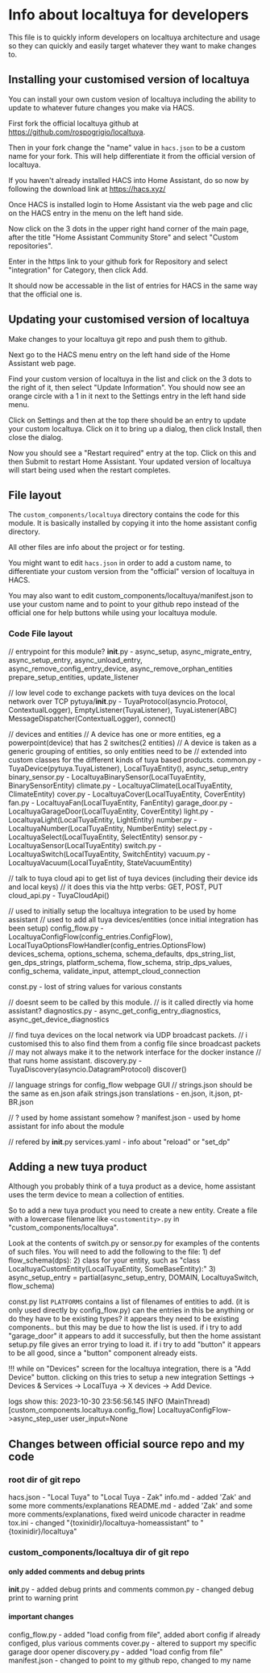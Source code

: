 # Info about localtuya for developers

This file is to quickly inform developers on localtuya architecture and usage so they can quickly and easily target whatever they want to make changes to.


## Installing your customised version of localtuya
You can install your own custom vesion of localtuya including the ability to update to whatever future changes you make via HACS.

First fork the official localtuya github at https://github.com/rospogrigio/localtuya.

Then in your fork change the "name" value in ```hacs.json``` to be a custom name for your fork. This will help differentiate it from the official version of localtuya.

If you haven't already installed HACS into Home Assistant, do so now by following the download link at https://hacs.xyz/

Once HACS is installed login to Home Assistant via the web page and clic on the HACS entry in the menu on the left hand side.

Now click on the 3 dots in the upper right hand corner of the main page, after the title "Home Assistant Community Store" and select "Custom repositories".

Enter in the https link to your github fork for Repository and select "integration" for Category, then click Add.

It should now be accessable in the list of entries for HACS in the same way that the official one is.


## Updating your customised version of localtuya
Make changes to your localtuya git repo and push them to github.

Next go to the HACS menu entry on the left hand side of the Home Assistant web page.

Find your custom version of localtuya in the list and click on the 3 dots to the right of it, then select "Update Information". You should now see an orange circle with a 1 in it next to the Settings entry in the left hand side menu.

Click on Settings and then at the top there should be an entry to update your custom localtuya. Click on it to bring up a dialog, then click Install, then close the dialog.

Now you should see a "Restart required" entry at the top. Click on this and then Submit to restart Home Assistant. Your updated version of localtuya will start being used when the restart completes.


## File layout

The ```custom_components/localtuya``` directory contains the code for this module. It is basically installed by copying it into the home assistant config directory.

All other files are info about the project or for testing.

You might want to edit ```hacs.json``` in order to add a custom name, to differentiate your custom version from the "official" version of localtuya in HACS.

You may also want to edit custom_components/localtuya/manifest.json to use your custom name and to point to your github repo instead of the official one for help buttons while using your localtuya module.

### Code File layout

// entrypoint for this module?
__init__.py - async_setup, async_migrate_entry, async_setup_entry, async_unload_entry, async_remove_config_entry_device, async_remove_orphan_entities
	prepare_setup_entities, update_listener

// low level code to exchange packets with tuya devices on the local network over TCP
pytuya/__init__.py - TuyaProtocol(asyncio.Protocol, ContextualLogger), EmptyListener(TuyaListener), TuyaListener(ABC)
	MessageDispatcher(ContextualLogger), 
	connect()

// devices and entities
// A device has one or more entities, eg a powerpoint(device) that has 2 switches(2 entities)
// A device is taken as a generic grouping of entities, so only entities need to be
// extended into custom classes for the different kinds of tuya based products.
common.py - TuyaDevice(pytuya.TuyaListener), LocalTuyaEntity(), async_setup_entry
	binary_sensor.py - LocaltuyaBinarySensor(LocalTuyaEntity, BinarySensorEntity)
	climate.py       - LocaltuyaClimate(LocalTuyaEntity, ClimateEntity)
	cover.py         - LocaltuyaCover(LocalTuyaEntity, CoverEntity)
	fan.py           - LocaltuyaFan(LocalTuyaEntity, FanEntity)
	garage_door.py   - LocaltuyaGarageDoor(LocalTuyaEntity, CoverEntity)
	light.py         - LocaltuyaLight(LocalTuyaEntity, LightEntity)
	number.py        - LocaltuyaNumber(LocalTuyaEntity, NumberEntity)
	select.py        - LocaltuyaSelect(LocalTuyaEntity, SelectEntity)
	sensor.py        - LocaltuyaSensor(LocalTuyaEntity)
	switch.py        - LocaltuyaSwitch(LocalTuyaEntity, SwitchEntity)
	vacuum.py        - LocaltuyaVacuum(LocalTuyaEntity, StateVacuumEntity)

// talk to tuya cloud api to get list of tuya devices (including their device ids and local keys)
// it does this via the http verbs: GET, POST, PUT
cloud_api.py - TuyaCloudApi()

// used to initially setup the localtuya integration to be used by home assistant
// used to add all tuya devices/entities (once initial integration has been setup)
config_flow.py - LocaltuyaConfigFlow(config_entries.ConfigFlow), LocalTuyaOptionsFlowHandler(config_entries.OptionsFlow)
	devices_schema, options_schema, schema_defaults, dps_string_list, gen_dps_strings, platform_schema, flow_schema, strip_dps_values, config_schema, validate_input, attempt_cloud_connection

const.py - lost of string values for various constants

// doesnt seem to be called by this module.
// is it called directly via home assistant?
diagnostics.py - async_get_config_entry_diagnostics, async_get_device_diagnostics

// find tuya devices on the local network via UDP broadcast packets.
// i customised this to also find them from a config file since broadcast packets
// may not always make it to the network interface for the docker instance
// that runs home assistant.
discovery.py - TuyaDiscovery(asyncio.DatagramProtocol)
	discover()

// language strings for config_flow webpage GUI
// strings.json should be the same as en.json afaik
strings.json
translations - en.json, it.json, pt-BR.json

// ? used by home assistant somehow ?
manifest.json - used by home assistant for info about the module

// refered by __init__.py
services.yaml - info about "reload" or "set_dp"


## Adding a new tuya product
Although you probably think of a tuya product as a device, home assistant uses the term device to mean a collection of entities.

So to add a new tuya product you need to create a new entity.
Create a file with a lowercase filename like ```<customentity>.py``` in "custom_components/localtuya".

Look at the contents of switch.py or sensor.py for examples of the contents of such files. You will need to add the following to the file:
	1) def flow_schema(dps):
	2) class for your entity, such as "class LocaltuyaCustomEntity(LocalTuyaEntity, SomeBaseEntity):"
	3) async_setup_entry = partial(async_setup_entry, DOMAIN, LocaltuyaSwitch, flow_schema)


const.py list ```PLATFORMS``` contains a list of filenames of entities to add.
(it is only used directly by config_flow.py)
can the entries in this be anything or do they have to be existing types?
it appears they need to be existing components.. but this may be due to how the list is used.
if i try to add "garage_door" it appears to add it successfully, but then the home assistant setup.py file gives an error trying to load it.
if i try to add "button" it appears to be all good, since a "button" component already eists.


!!! while on "Devices" screen for the localtuya integration, there is a "Add Device" button.
clicking on this tries to setup a new integration
Settings -> Devices & Services -> LocalTuya -> X devices -> Add Device.

logs show this:
2023-10-30 23:56:56.145 INFO (MainThread) [custom_components.localtuya.config_flow] LocaltuyaConfigFlow->async_step_user user_input=None



## Changes between official source repo and my code

### root dir of git repo
hacs.json - "Local Tuya" to "Local Tuya - Zak"
info.md - added 'Zak' and some more comments/explanations
README.md - added 'Zak' and some more comments/explanations, fixed weird unicode character in readme
tox.ini - changed "{toxinidir}/localtuya-homeassistant" to "{toxinidir}/localtuya"

### custom_components/localtuya dir of git repo

#### only added comments and debug prints
__init__.py - added debug prints and comments
common.py - changed debug print to warning print

#### important changes
config_flow.py - added "load config from file", added abort config if already configed, plus various comments
cover.py - altered to support my specific garage door opener
discovery.py - added "load config from file"
manifest.json - changed to point to my github repo, changed to my name

